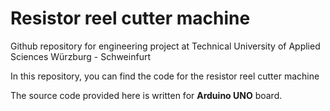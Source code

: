 # Resistor reel cutter machine
 Github repository for engineering project at Technical University of Applied Sciences Würzburg - Schweinfurt

In this repository, you can find the code for the resistor reel cutter machine

The source code provided here is written for **Arduino UNO** board.
